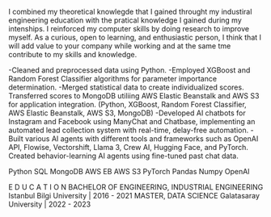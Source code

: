 I combined my theoretical knowlegde that I gained throught my industiral
engineering education with the pratical knowledge I gained during my
intenships. I reinforced my computer skills by doing research to improve
myself. As a curious, open to learning, and enthusiastic person, I think that I
will add value to your company while working and at the same tme contribute
to my skills and knowledge.

-Cleaned and preprocessed data using Python.
-Employed XGBoost and Random Forest Classifier algorithms for parameter
importance determination.
-Merged statistical data to create individualized scores. Transferred scores to
MongoDB utiliing AWS Elastic Beanstalk and AWS S3 for application
integration. (Python, XGBoost, Random Forest Classifier, AWS Elastic Beanstalk,
AWS S3, MongoDB)
-Developed AI chatbots for Instagram and Facebook using ManyChat and
Chatbase, implementing an automated lead collection system with real-time,
delay-free automation.
-Built various AI agents with different tools and frameworks such as OpenAI
API, Flowise, Vectorshift, Llama 3, Crew AI, Hugging Face, and PyTorch. Created
behavior-learning AI agents using fine-tuned past chat data.

Python
SQL
MongoDB
AWS EB
AWS S3
PyTorch
Pandas
Numpy
OpenAI

E D U C A T I O N
BACHELOR OF ENGINEERING, INDUSTRIAL ENGINEERING
Istanbul Bilgi University | 2016 - 2021
MASTER, DATA SCIENCE
Galatasaray University | 2022 - 2023
